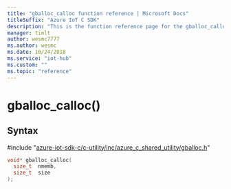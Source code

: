 ```yaml
---                             
title: "gballoc_calloc function reference | Microsoft Docs" 
titleSuffix: "Azure IoT C SDK"            
description: "This is the function reference page for the gballoc_calloc() function in the Azure IoT C SDK. This SDK is used with Azure IoT Hub and Azure IoT Hub Device Provisioning Service"            
manager: timlt                 
author: wesmc7777              
ms.author: wesmc               
ms.date: 10/24/2018                    
ms.service: "iot-hub"             
ms.custom: ""                
ms.topic: "reference"        
---                            
```


# gballoc_calloc()

## Syntax

\#include "[azure-iot-sdk-c/c-utility/inc/azure_c_shared_utility/gballoc.h](../gballoc-h.md)"  
```C
void* gballoc_calloc(
  size_t  nmemb,
  size_t  size
);
```

